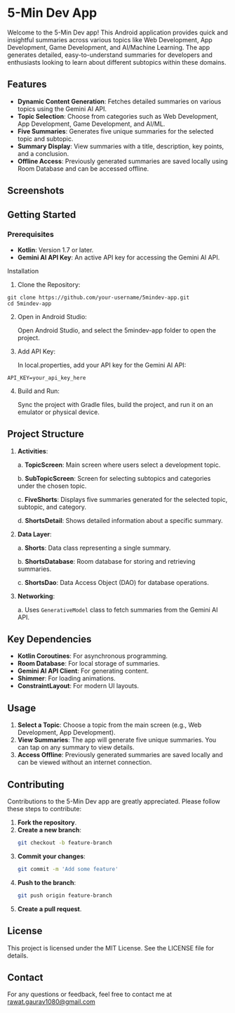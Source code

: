 # 5-Min Dev App

Welcome to the 5-Min Dev app! This Android application provides quick and insightful summaries across various topics like Web Development, App Development, Game Development, and AI/Machine Learning. The app generates detailed, easy-to-understand summaries for developers and enthusiasts looking to learn about different subtopics within these domains.

## Features

- **Dynamic Content Generation**: Fetches detailed summaries on various topics using the Gemini AI API.
- **Topic Selection**: Choose from categories such as Web Development, App Development, Game Development, and AI/ML.
- **Five Summaries**: Generates five unique summaries for the selected topic and subtopic.
- **Summary Display**: View summaries with a title, description, key points, and a conclusion.
- **Offline Access**: Previously generated summaries are saved locally using Room Database and can be accessed offline.

## Screenshots

## Getting Started

### Prerequisites

- **Kotlin**: Version 1.7 or later.
- **Gemini AI API Key**: An active API key for accessing the Gemini AI API.


Installation
1. Clone the Repository:

```
git clone https://github.com/your-username/5mindev-app.git
cd 5mindev-app
```

2. Open in Android Studio:

    Open Android Studio, and select the 5mindev-app folder to open the project.

3. Add API Key:

    In local.properties, add your API key for the Gemini AI API:

  ``API_KEY=your_api_key_here``

4. Build and Run:

    Sync the project with Gradle files, build the project, and run it on an emulator or physical device.

## Project Structure

1. **Activities**:

    a. **TopicScreen**: Main screen where users select a development topic.
    
    b. **SubTopicScreen**: Screen for selecting subtopics and categories under the chosen topic.
    
    c. **FiveShorts**: Displays five summaries generated for the selected topic, subtopic, and category.
    
    d. **ShortsDetail**: Shows detailed information about a specific summary.

2. **Data Layer**:

    a. **Shorts**: Data class representing a single summary.
    
    b. **ShortsDatabase**: Room database for storing and retrieving summaries.
    
    c. **ShortsDao**: Data Access Object (DAO) for database operations.

3. **Networking**:

    a. Uses `GenerativeModel` class to fetch summaries from the Gemini AI API.


## Key Dependencies

- **Kotlin Coroutines**: For asynchronous programming.
- **Room Database**: For local storage of summaries.
- **Gemini AI API Client**: For generating content.
- **Shimmer**: For loading animations.
- **ConstraintLayout**: For modern UI layouts.

## Usage

1. **Select a Topic**: Choose a topic from the main screen (e.g., Web Development, App Development).
2. **View Summaries**: The app will generate five unique summaries. You can tap on any summary to view details.
3. **Access Offline**: Previously generated summaries are saved locally and can be viewed without an internet connection.

## Contributing

Contributions to the 5-Min Dev app are greatly appreciated. Please follow these steps to contribute:

1. **Fork the repository**.
2. **Create a new branch**:
    ```bash
    git checkout -b feature-branch
    ```
3. **Commit your changes**:
    ```bash
    git commit -m 'Add some feature'
    ```
4. **Push to the branch**:
    ```bash
    git push origin feature-branch
    ```
5. **Create a pull request**.


##  License
This project is licensed under the MIT License. See the LICENSE file for details.

##  Contact
For any questions or feedback, feel free to contact me at rawat.gaurav1080@gmail.com
